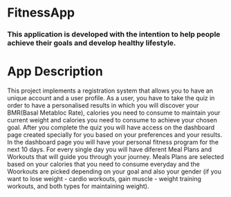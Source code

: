 # FitnessApp

### This application is developed with the intention to help people achieve their goals and develop healthy lifestyle.

# App Description 

This project implements a registration system that allows you to have an unique account and a user profile. As a user, you have to take the quiz in order to have a personalised results in which you will discover your BMR(Basal Metabloc Rate), calories you need to consume to maintain your current weight and calories you need to consume to achieve your chosen goal. After you complete the quiz you will have access on the dashboard page created specially for you based on your preferences and  your results. In the dashboard page you will have your personal fitness program for the next 10 days. For every single day you will have diferent Meal Plans and Workouts that will guide you through your journey. Meals Plans are selected based on your calories that you need to consume everyday and the Woorkouts are picked depending on your goal and also your gender (if you want to lose weight - cardio workouts, gain muscle - weight training workouts, and both types for maintaining weight).
